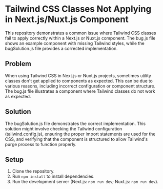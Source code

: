 # Tailwind CSS Classes Not Applying in Next.js/Nuxt.js Component

This repository demonstrates a common issue where Tailwind CSS classes fail to apply correctly within a Next.js or Nuxt.js component. The bug.js file shows an example component with missing Tailwind styles, while the bugSolution.js file provides a corrected implementation.

## Problem

When using Tailwind CSS in Next.js or Nuxt.js projects, sometimes utility classes don't get applied to components as expected. This can be due to various reasons, including incorrect configuration or component structure. The bug.js file illustrates a component where Tailwind classes do not work as expected.

## Solution

The bugSolution.js file demonstrates the correct implementation.  This solution might involve checking the Tailwind configuration (tailwind.config.js), ensuring the proper import statements are used for the CSS, and verifying that the component is structured to allow Tailwind's purge process to function properly.

## Setup

1. Clone the repository.
2. Run `npm install` to install dependencies.
3. Run the development server (Next.js: `npm run dev`; Nuxt.js: `npm run dev`).
